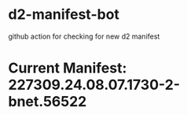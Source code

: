# d2-manifest-bot
github action for checking for new d2 manifest

# Current Manifest: 227309.24.08.07.1730-2-bnet.56522